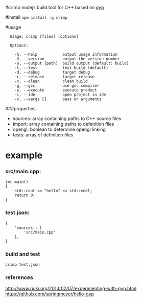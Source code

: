 #crimp
nodejs build tool for C++ based on [gyp](https://chromium.googlesource.com/external/gyp/+/master/docs/UserDocumentation.md)


#install
`npm install -g crimp`

#usage
```
  Usage: crimp [files] [options]

  Options:

    -h, --help           output usage information
    -V, --version        output the version number
    -o, --output [path]  build output (default: build)
    -t, --test           test build (default)
    -d, --debug          target debug
    -r, --release        target release
    -c, --clean          clean build
    -g, --gcc            use gcc compiler
    -e, --execute        execute product
    -i, --ide            open project in ide
    -x, --xargs []       pass on arguments
```

###properties:
- sources: array containing paths to C++ source files
- import: array containing paths to defenition files
- opengl: boolean to determine opengl linking
- tests: array of definition files 

# example
### src/main.cpp:
```
int main()
{
	std::cout << "hello" << std::endl;
	return 0; 
}
```
### test.json:
```
{
	'sources': [ 
		'src/main.cpp' 
	],
}
```
### build and test
```
crimp test.json
```

### references
http://www.rioki.org/2013/02/07/experimenting-with-gyp.html   
https://github.com/springmeyer/hello-gyp




